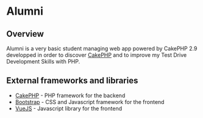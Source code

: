 # Alumni

## Overview
Alumni is a very basic student managing web app powered by CakePHP 2.9 developped
in order to discover [CakePHP](http://www.cakephp.org) and to improve my 
Test Drive Development Skills with PHP.

## External frameworks and libraries

* [CakePHP](http://www.cakephp.org) - PHP framework for the backend
* [Bootstrap](http://getbootstrap.com/) - CSS and Javascript framework for the frontend
* [VueJS](https://vuejs.org/) - Javascript library for the frontend

